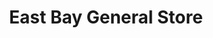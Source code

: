 ---
title: "East Bay General Store"
url: /chippewa-lake/east-bay-general-store/
shop: convenience
---